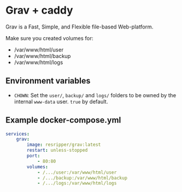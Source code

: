 <!--
 Copyright 2025 ResRipper.
 SPDX-License-Identifier: MIT
-->

# Grav + caddy

Grav is a Fast, Simple, and Flexible file-based Web-platform.

Make sure you created volumes for:

- /var/www/html/user
- /var/www/html/backup
- /var/www/html/logs

## Environment variables

- `CHOWN`: Set the `user/`, `backup/` and `logs/` folders to be owned by the internal `www-data` user. `true` by default.

## Example docker-compose.yml

```yaml
services:
    grav:
        image: resripper/grav:latest
        restart: unless-stopped
        port:
            - 80:80
        volumes:
            - /.../user:/var/www/html/user
            - /.../backup:/var/www/html/backup
            - /.../logs:/var/www/html/logs
```